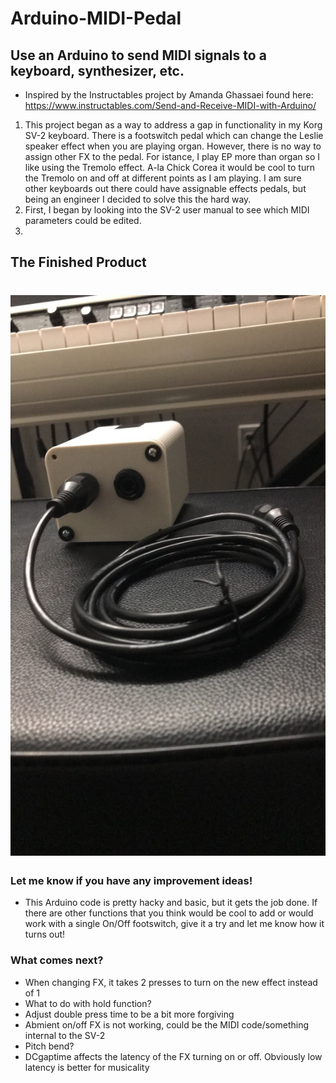 # Arduino-MIDI-Pedal
## Use an Arduino to send MIDI signals to a keyboard, synthesizer, etc.

- Inspired by the Instructables project by Amanda Ghassaei found here:
https://www.instructables.com/Send-and-Receive-MIDI-with-Arduino/

1. This project began as a way to address a gap in functionality in my Korg SV-2 keyboard. There is a footswitch pedal which can change the Leslie speaker effect when you are playing organ. However, there is no way to assign other FX to the pedal. For istance, I play EP more than organ so I like using the Tremolo effect. A-la Chick Corea it would be cool to turn the Tremolo on and off at different points as I am playing. I am sure other keyboards out there could have assignable effects pedals, but being an engineer I decided to solve this the hard way. 
2. First, I began by looking into the SV-2 user manual to see which MIDI parameters could be edited.
3. 

## The Finished Product
# ![alt text](https://github.com/bji219/Arduino-MIDI-Pedal/blob/main/IMG_9829.JPG)

### Let me know if you have any improvement ideas!
- This Arduino code is pretty hacky and basic, but it gets the job done. If there are other functions that you think would be cool to add or would work with a single On/Off footswitch, give it a try and let me know how it turns out!

### What comes next?
- When changing FX, it takes 2 presses to turn on the new effect instead of 1
- What to do with hold function?
- Adjust double press time to be a bit more forgiving
- Abmient on/off FX is not working, could be the MIDI code/something internal to the SV-2
- Pitch bend? 
- DCgaptime affects the latency of the FX turning on or off. Obviously low latency is better for musicality
